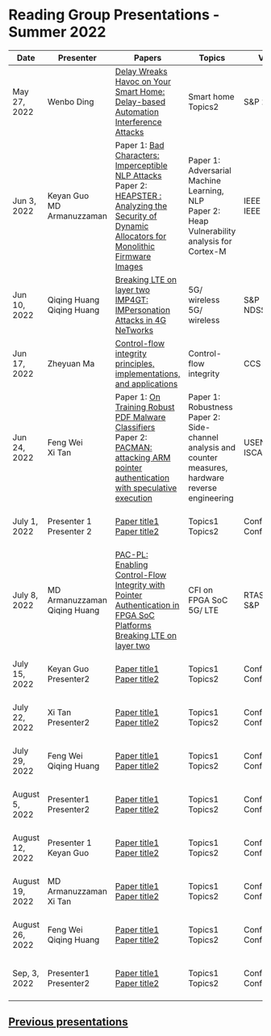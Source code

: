 # Reading Group Presentations - Summer 2022
| Date         | Presenter | Papers                                                                                                                       | Topics                          | Venue              | Year            | Recording     | Slides     |
|--------------|-----------|------------------------------------------------------------------------------------------------------------------------------|---------------------------------|--------------------|-----------------|-----------|--------|
|May 27, 2022| Wenbo Ding | [Delay Wreaks Havoc on Your Smart Home: Delay-based Automation Interference Attacks](https://cse.sc.edu/~zeng1/papers/2022-Oakland-DAI.pdf)  | Smart home  <br> Topics2 | S&P 22 | 2022  | [Recording1](Link)  |[Slides1](Link)|
|Jun 3, 2022| Keyan Guo <br> MD Armanuzzaman | Paper 1: [Bad Characters: Imperceptible NLP Attacks](https://arxiv.org/pdf/2106.09898.pdf) <br> Paper 2: [HEAPSTER : Analyzing the Security of Dynamic Allocators for Monolithic Firmware Images](https://seclab.cs.ucsb.edu/files/publications/gritti_heapster_22.pdf) | Paper 1: Adversarial Machine Learning, NLP <br> Paper 2: Heap Vulnerability analysis for Cortex-M | IEEE S&P <br> IEEE S&P | 2022 <br> 2022 | [Recording1](https://buffalo.zoom.us/rec/share/Nqxz7TV3-n6yCPV-qodx1LAZTa-sdlBB6IIc-nHh6rpe6JGbptnUa9uGPOa0OEEc.b0Bcw1TbeBdDKpbt?startTime=1654279447000) <br> [Recording2](https://buffalo.zoom.us/rec/share/Nqxz7TV3-n6yCPV-qodx1LAZTa-sdlBB6IIc-nHh6rpe6JGbptnUa9uGPOa0OEEc.b0Bcw1TbeBdDKpbt?startTime=1654279447000) |[Slides1](https://docs.google.com/presentation/d/123n1cS_LSDJ7LRX9gL4MuStnA2dCujQ3Lg4oc8MIpZA/edit?usp=sharing) <br> [Slides2](https://docs.google.com/presentation/d/1LAAMlqgf8Y_cOnoJQgGyHenv8MilEXkvTsJW8LIta4E/edit?usp=sharing)|
|Jun 10, 2022| Qiqing Huang <br> Qiqing Huang | [Breaking LTE on layer two](https://ieeexplore.ieee.org/stamp/stamp.jsp?arnumber=8835335&tag=1) <br> [IMP4GT: IMPersonation Attacks in 4G NeTworks](https://kkohls.org/papers/imp4gt_ndss20.pdf) | 5G/ wireless <br> 5G/ wireless  | S&P <br> NDSS | 2019 <br> 2020| [Recording1](Link)  |[Slides1](Link) |
|Jun 17, 2022| Zheyuan Ma | [Control-flow integrity principles, implementations, and applications](https://dl.acm.org/doi/10.1145/1102120.1102165) | Control-flow integrity | CCS | 2005 | [Recording1](Link) |[Slides1](Link) |
|Jun 24, 2022| Feng Wei <br> Xi Tan | Paper 1: [On Training Robust PDF Malware Classifiers](https://www.cs.columbia.edu/~suman/docs/robustml.pdf) <br> Paper 2: [PACMAN: attacking ARM pointer authentication with speculative execution]([Link](https://pacmanattack.com/paper.pdf)) | Paper 1: Robustness <br> Paper 2: Side-channel analysis and counter measures, hardware reverse engineering| USENIX Sec <br> ISCA |2020 <br> 2022 | [Recording1](Link) <br> [Recording2](Link) |[Slides1](Link) <br> [Slides2](Link)|
|July 1, 2022| Presenter 1 <br> Presenter 2 | [Paper title1](Link) <br> [Paper title2](Link) | Topics1 <br> Topics2 | Conference1 <br> Conference2 | Year published1 <br> Year published2 | [Recording1](Link) <br> [Recording2](Link) |[Slides1](https://docs.google.com/presentation/d/10ko-DgXizFj78uv8nPZDHUHFCQPh9Ngmm4fb2aHJl0Q/edit?usp=sharing) <br> [Slides2](Link)|
|July 8, 2022| MD Armanuzzaman  <br> Qiqing Huang | [PAC-PL: Enabling Control-Flow Integrity with Pointer Authentication in FPGA SoC Platforms](https://ieeexplore.ieee.org/stamp/stamp.jsp?tp=&arnumber=9804648) <br> [Breaking LTE on layer two](https://ieeexplore.ieee.org/stamp/stamp.jsp?arnumber=8835335&tag=1) | CFI on FPGA SoC <br> 5G/ LTE | RTAS <br> S&P | 2022 <br> 2019 | [Recording1](https://buffalo.zoom.us/rec/share/3Mn2oi2XQL1rzd6h6RXYFUe-KLxMz0NwtuBXxroV8H4MgiUuXjhZ8r2DgnVYq5AA.RAfPUkgIEB4e5V7j) <br> [Recording2](Link) |[Slides1](https://docs.google.com/presentation/d/1sdlP-DsA0LYIRusT7Qe8OL6E9niyCp_P5qMBuEorIi8/edit#slide=id.g13b8f594963_0_6) <br> [Slides2](Link)|
|July 15, 2022| Keyan Guo <br> Presenter2 | [Paper title1](link) <br> [Paper title2](Link) | Topics1 <br> Topics2 | Conferences1 <br> Conference2 | Year published1 <br> Year published2 | [Recording1](Link) <br> [Recording2](Link) |[Slides1](Link) <br> [Slides2](Link)|
|July 22, 2022| Xi Tan <br> Presenter2 | [Paper title1](link) <br> [Paper title2](Link) | Topics1 <br> Topics2 | Conferences1 <br> Conference2 | Year published1 <br> Year published2 | [Recording1](Link) <br> [Recording2](Link) |[Slides1](Link) <br> [Slides2](Link)|
|July 29, 2022| Feng Wei <br> Qiqing Huang | [Paper title1](link) <br> [Paper title2](Link) | Topics1 <br> Topics2 | Conferences1 <br> Conference2 | Year published1 <br> Year published2 | [Recording1](Link) <br> [Recording2](Link) |[Slides1](Link) <br> [Slides2](Link)|
|August 5, 2022| Presenter1 <br> Presenter2 | [Paper title1](link) <br> [Paper title2](Link) | Topics1 <br> Topics2 | Conferences1 <br> Conference2 | Year published1 <br> Year published2 | [Recording1](Link) <br> [Recording2](Link) |[Slides1](Link) <br> [Slides2](Link)|
|August 12, 2022| Presenter 1 <br> Keyan Guo | [Paper title1](link) <br> [Paper title2](Link) | Topics1 <br> Topics2 | Conferences1 <br> Conference2 | Year published1 <br> Year published2 | [Recording1](Link) <br> [Recording2](Link) |[Slides1](Link) <br> [Slides2](Link)|
|August 19, 2022| MD Armanuzzaman <br> Xi Tan | [Paper title1](link) <br> [Paper title2](Link) | Topics1 <br> Topics2 | Conferences1 <br> Conference2 | Year published1 <br> Year published2 | [Recording1](Link) <br> [Recording2](Link) |[Slides1](Link) <br> [Slides2](Link)|
|August 26, 2022| Feng Wei <br> Qiqing Huang | [Paper title1](link) <br> [Paper title2](Link) | Topics1 <br> Topics2 | Conferences1 <br> Conference2 | Year published1 <br> Year published2 | [Recording1](Link) <br> [Recording2](Link) |[Slides1](Link) <br> [Slides2](Link)|
|Sep, 3, 2022| Presenter1 <br> Presenter2 | [Paper title1](link) <br> [Paper title2](Link) | Topics1 <br> Topics2 | Conferences1 <br> Conference2 | Year published1 <br> Year published2 | [Recording1](Link) <br> [Recording2](Link) |[Slides1](Link) <br> [Slides2](Link)|


## **[Previous presentations](History.md)**
